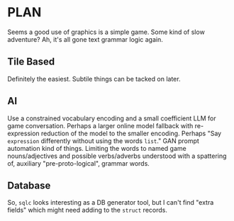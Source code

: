 # PLAN

Seems a good use of graphics is a simple game. Some kind of slow adventure? Ah, it's all gone text grammar logic again.

## Tile Based

Definitely the easiest. Subtile things can be tacked on later.

## AI

Use a constrained vocabulary encoding and a small coefficient LLM for game conversation. Perhaps a larger online model fallback with re-expression reduction of the model to the smaller encoding. Perhaps "Say `expression` differently without using the words `list`." GAN prompt automation kind of things. Limiting the words to named game nouns/adjectives and possible verbs/adverbs understood with a spattering of, auxiliary "pre-proto-logical", grammar words.

## Database

So, `sqlc` looks interesting as a DB generator tool, but I can't find "extra fields" which might need adding to the `struct` records. 